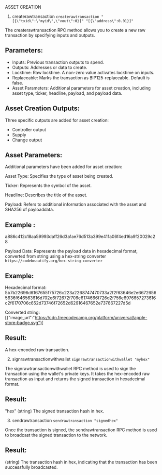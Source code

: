 ASSET CREATION

1) createrawtransaction `createrawtransaction "[{\"txid\":\"myid\",\"vout\":0}]" "[{\"address\":0.01}]"`

The createrawtransaction RPC method allows you to create a new raw transaction by specifying inputs and outputs.

## Parameters:

* Inputs: Previous transaction outputs to spend.
* Outputs: Addresses or data to create.
* Locktime: Raw locktime. A non-zero value activates locktime on inputs.
* Replaceable: Marks the transaction as BIP125-replaceable. Default is false.
* Asset Parameters: Additional parameters for asset creation, including asset type, ticker, headline, payload, and payload data.

## Asset Creation Outputs:
Three specific outputs are added for asset creation:

* Controller output
* Supply
* Change output

## Asset Parameters:
Additional parameters have been added for asset creation:

Asset Type: Specifies the type of asset being created.

Ticker: Represents the symbol of the asset.

Headline: Describes the title of the asset.

Payload: Refers to additional information associated with the asset and SHA256 of payloaddata.

## Example :
a886c412c18aa59993daff26d3a1ae76d513a399e411a06f4ed16a9f20029c28

Payload Data: Represents the payload data in hexadecimal format, converted from string using a hex-string converter
`https://codebeautify.org/hex-string-converter`

## Example:
Hexadecimal format:
5b7b22696d6167655f75726c223a2268747470733a2f2f63646e2e66726565636f646563616d702e6f72672f706c6174666f726d2f756e6976657273616c2f6170706c652d73746f72652d62616467652e737667227d5d

Converted string:
[{"image_url":"https://cdn.freecodecamp.org/platform/universal/apple-store-badge.svg"}]

## Result:
A hex-encoded raw transaction.

2) signrawtransactionwithwallet `signrawtransactionwithwallet "myhex"`

The signrawtransactionwithwallet RPC method is used to sign the transaction using the wallet's private keys. It takes the hex-encoded raw transaction as input and returns the signed transaction in hexadecimal format.

## Result:
"hex" (string) The signed transaction hash in hex.

3) sendrawtransaction `sendrawtransaction "signedhex"`

Once the transaction is signed, the sendrawtransaction RPC method is used to broadcast the signed transaction to the network.

## Result:
(string) The transaction hash in hex, indicating that the transaction has been successfully broadcasted.



